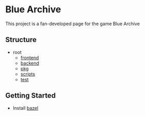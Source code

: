 # Blue Archive

This project is a fan-developed page for the game Blue Archive

## Structure

+ root
  + [frontend](./frontend/README.md)
  + [backend](./backend/README.md)
  + [pkg](./pkg/README.md)
  + [scripts](./scripts/README.md)
  + [test](./test/README.md)

## Getting Started

+ Install [bazel](https://bazel.build/install)
